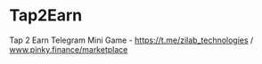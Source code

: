 # Tap2Earn
Tap 2 Earn Telegram Mini Game - https://t.me/zilab_technologies / www.pinky.finance/marketplace
